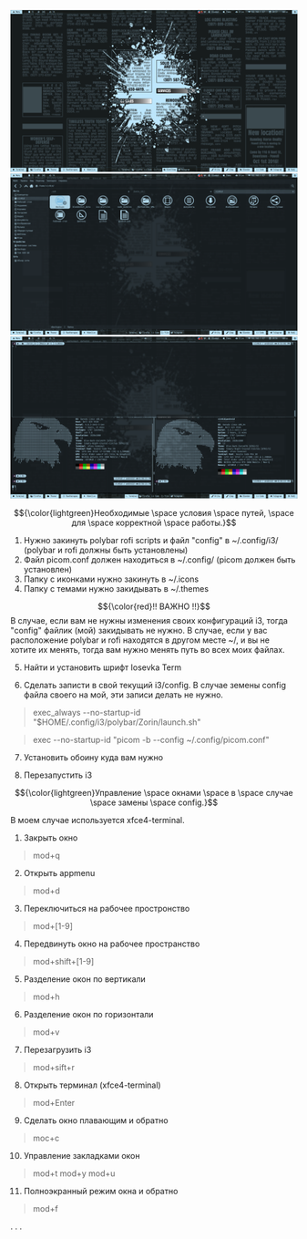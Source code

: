 ![](./screenshots/gitScreen3.png)
![](./screenshots/gitScreen2.png)
![](./screenshots/gitScreen1.png)

$${\color{lightgreen}Необходимые \space условия \space путей, \space для \space корректной \space работы.}$$

1. Нужно закинуть polybar rofi scripts и файл "config" в ~/.config/i3/ (polybar и rofi должны быть установлены)
2. Файл picom.conf должен находиться в ~/.config/ (picom должен быть установлен)
3. Папку с иконками нужно закинуть в ~/.icons
4. Папку с темами нужно закидывать в ~/.themes

$${\color{red}!! ВАЖНО !!}$$
В случае, если вам не нужны изменения своих конфигураций i3, тогда "config" файлик (мой) закидывать не нужно.
В случае, если у вас расположение polybar и rofi находятся в другом месте ~/, и вы не хотите их менять, тогда вам нужно менять путь во всех моих файлах.

5. Найти и установить шрифт Iosevka Term

6. Сделать записти в свой текущий i3/config. В случае земены config файла своего на мой, эти записи делать не нужно.


> exec_always --no-startup-id "$HOME/.config/i3/polybar/Zorin/launch.sh"

> exec --no-startup-id "picom -b --config ~/.config/picom.conf"

7. Установить обоину куда вам нужно

8. Перезапустить i3


$${\color{lightgreen}Управление \space окнами \space в \space случае \space замены \space config.}$$

В моем случае используется xfce4-terminal.

1. Закрыть окно
> mod+q

2. Открыть appmenu
> mod+d

3. Переключиться на рабочее простронство
> mod+[1-9]

4. Передвинуть окно на рабочее пространство
> mod+shift+[1-9]

5. Разделение окон по вертикали
> mod+h

6. Разделение окон по горизонтали
> mod+v

7. Перезагрузить i3
> mod+sift+r

8. Открыть терминал (xfce4-terminal)
> mod+Enter

9. Сделать окно плавающим и обратно
> moc+c

10. Управление закладками окон
> mod+t
> mod+y
> mod+u

11. Полноэкранный режим окна и обратно
> mod+f

.
.
.